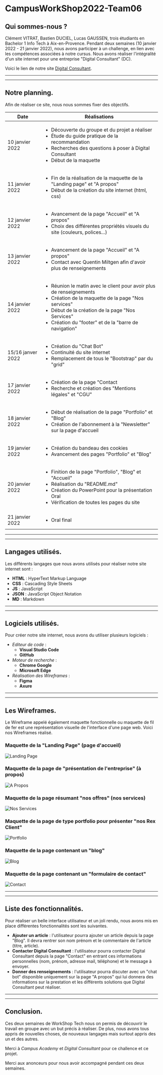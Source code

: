 # CampusWorkShop2022-Team06

## Qui sommes-nous ?
Clément VITRAT, Bastien DUCIEL, Lucas GAUSSEN, trois étudiants en Bachelor 1 Info Tech à Aix-en-Provence. Pendant deux semaines (10 janvier 2022 - 21 janvier 2022), nous avons participer à un challenge, en lien avec les compétences associées à notre cursus. Nous avons réaliser l'intégralité d'un site internet pour une entreprise "Digital Consultant" (DC).

Voici le lien de notre site [Digital Consultant](https://campusteam06.github.io/CampusWorkshop2022-Team06/).

-------------------------
-------------------------

## Notre planning.
Afin de réaliser ce site, nous nous sommes fixer des objectifs.

|Date           |          Réalisations                                 |
|---------------|-------------------------------------------------------|
|10 janvier 2022|<ul><li>Découverte du groupe et du projet a réaliser</li><li>Étude du guide    pratique de la recommandation</li><li>Recherches des questions à poser à Digital Consultant</li><li>Début de la maquette</li></ul>|
|11 janvier 2022|<ul><li>Fin de la réalisation de la maquette de la "Landing page" et "A propos"</li><li>Début de la création du site internet (html, css)</li></ul>|
|12 janvier 2022|<ul><li>Avancement de la page "Accueil" et "A propos"</li><li>Choix des différentes propriétés visuels du site (couleurs, polices...)</ul>|
|13 janvier 2022|<ul><li>Avancement de la page "Accueil" et "A propos"</li><li>Contact avec Quentin Miltgen afin d'avoir plus de renseignements</li></ul>|
|14 janvier 2022|<ul><li>Réunion le matin avec le client pour avoir plus de renseignements</li><li>Création de la maquette de la page "Nos services"</li><li>Début de la création de la page "Nos Services"</li><li>Création du "footer" et de la "barre de navigation"</li></ul>|
|15/16 janver 2022|<ul><li>Création du "Chat Bot"</li><li>Continuité du site internet</li><li>Remplacement de tous le "Bootstrap" par du "grid"</li></ul>|
|17 janvier 2022|<ul><li>Création de la page "Contact</li><li>Recherche et création des "Mentions légales" et "CGU"</li></ul>|
|18 janvier 2022|<ul><li>Début de réalisation de la page "Portfolio" et "Blog"</li><li>Création de l'abonnement à la "Newsletter" sur la page d'accueil</li></ul>|
|19 janvier 2022|<ul><li>Création du bandeau des cookies</li><li>Avancement des pages "Portfolio" et "Blog"</li></ul>|
|20 janvier 2022|<ul><li>Finition de la page "Portfolio", "Blog" et "Accueil"</li><li>Réalisation du "README.md"</li><li>Création du PowerPoint pour la présentation Oral</li><li>Vérification de toutes les pages du site</li></ul>|
|21 janvier 2022|<ul><li>Oral final</li></ul>|

-------------------------
-------------------------

## Langages utilisés.
Les différents langages que nous avons utilisés pour réaliser notre site internet sont :
* __HTML__ : HyperText Markup Language
* __CSS__ : Cascading Style Sheets
* __JS__ : JavaScript
* __JSON__ : JavaScript Object Notation
* __MD__ : Markdown

-------------------------
-------------------------

## Logiciels utilisés.
Pour créer notre site internet, nous avons du utiliser plusieurs logiciels :
* *Editeur de code* :
    * __Visual Studio Code__
    * __GitHub__
* *Moteur de recherche* :
    * __Chrome Google__
    * __Microsoft Edge__
* *Réalisation des Wireframes* :
    * __Figma__
    * __Axure__

-------------------------
-------------------------

## Les Wireframes.
Le Wireframe appelé également maquette fonctionnelle ou maquette de fil de fer est une représentation visuelle de l'interface d'une page web. Voici nos Wireframes réalisé.

### __Maquette de la "Landing Page" (page d'accueil)__
<img src="Maquette/Landing Page.png" alt="Landing Page"/>

<br>

### __Maquette de la page de "présentation de l'entreprise" (à propos)__
<img src="Maquette/A Propos.png" alt="A Propos"/>

<br>

### __Maquette de la page résumant "nos offres" (nos services)__
<img src="Maquette/Services.png" alt="Nos Services"/>

<br>

### __Maquette de la page de type portfolio pour présenter "nos Rex Client"__
<img src="Maquette/Portfolio.png" alt="Portfolio"/>

<br>

### __Maquette de la page contenant un "blog"__
<img src="Maquette/Blog.png" alt="Blog"/>

<br>

### __Maquette de la page contenant un "formulaire de contact"__
<img src="Maquette/Contact.png" alt="Contact"/>

-------------------------
-------------------------

## Liste des fonctionnalités.
Pour réaliser un belle interface utilisateur et un joli rendu, nous avons mis en place différentes fonctionnalités sont les suivantes.
* __Ajouter un article__ : l'utilisateur pourra ajouter un article depuis la page "Blog". Il devra rentrer son nom prénom et le commentaire de l'article (titre, article).
* __Contacter Digital Consultant__ : l'utilisateur pourra contacter Digital Consultant depuis la page "Contact" en entrant ces informations personnelles (nom, prénom, adresse mail, téléphone) et le message à envoyer.
* __Donner des renseignements__ : l'utilisateur pourra discuter avec un "chat bot" disponible uniquement sur la page "A propos" qui lui donnera des informations sur la prestation et les différents solutions que Digital Consultant peut réaliser.

-------------------------
-------------------------

## Conclusion.
Ces deux semaines de WorkShop Tech nous on permis de découvrir le travail en groupe avec un but précis à réaliser. De plus, nous avons tous appris de nouvelles choses, de nouveaux langages mais surtout appris des un et des autres.

Merci à *Campus Academy* et *Digital Consultant* pour ce challence et ce projet.

Merci aux anonceurs pour nous avoir accompagné pendant ces deux semaines.

